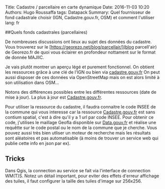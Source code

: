 Title: Cadastre / parcellaire en carte dynamique
Date: 2016-11-03 10:20
Authors: Hugo Roussaffa
tags: Datapack
Summary: Quel fournisseur de fond cadastrale choisir (IGN, Cadastre.gouv.fr, OSM) et comment l'utiliser
lang: fr

##Quels fonds cadastrales (parcellaires)

De nombreuses discussions ont lieux au sujet des données du cadastre. Vous trouverez sur le [https://georezo.net/blog/parcellair/](blog parcell'air) de Georezo.fr de quoi vous éclairer en profondeur nottament sur le format de donnée MAJIIC.

Je vais plutôt montrer un aperçu légé et purement fonctionnel.
On obtient les ressources grâce à une clé de l'IGN ou bien via [cadastre.gouv.fr](cadastre.gouv.fr) On peut aussi disposer de ces données via OpenStreetMap mais on est alors limité à son utilisation dans OSM...

Notons des différences possibles entre les différentes ressources (date de mise à jour). La plus à jour est [Cadastre.gouv.fr](Cadastre.gouv.fr).

Pour utiliser la ressource du cadastre, il faudra connaitre le code INSEE de la commune qui vous interesse car la ressource [Cadastre.gouv.fr](Cadastre.gouv.fr) est sans contium spatial,  c'est à dire qu'il y a 1 url par code INSEE. Pour obtenir ce code, j'utilises le maillage Geofla disponible sur [Data.gouv.fr](Data.gouv.fr) et réalise une requêtte sur le code postal ou le nom de la commune que je cherche. Vous pouvez aussi très bien utliser un moteur de recherche mais les résultats sont aléatoires et pas automatisable (à moins de trouver un service web qui publie cette info en json par ex).


## Tricks
Dans Qgis, la connection au service se fait via l'interface de connection WM(T)S. Notez un détail important, pour eviter des effets d'erreur affichage des tuiles, il faut configurer la taille des tuiles d'image sur 256x256.